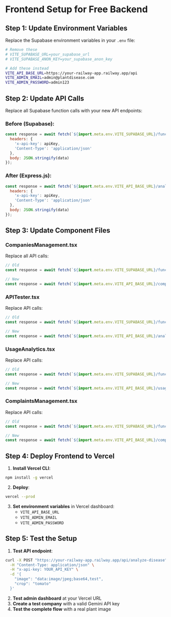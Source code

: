 # Frontend Setup for Free Backend

## Step 1: Update Environment Variables

Replace the Supabase environment variables in your `.env` file:

```bash
# Remove these
# VITE_SUPABASE_URL=your_supabase_url
# VITE_SUPABASE_ANON_KEY=your_supabase_anon_key

# Add these instead
VITE_API_BASE_URL=https://your-railway-app.railway.app/api
VITE_ADMIN_EMAIL=admin@plantdisease.com
VITE_ADMIN_PASSWORD=admin123
```

## Step 2: Update API Calls

Replace all Supabase function calls with your new API endpoints:

### Before (Supabase):
```javascript
const response = await fetch(`${import.meta.env.VITE_SUPABASE_URL}/functions/v1/analyze-disease`, {
  headers: {
    'x-api-key': apiKey,
    'Content-Type': 'application/json'
  },
  body: JSON.stringify(data)
});
```

### After (Express.js):
```javascript
const response = await fetch(`${import.meta.env.VITE_API_BASE_URL}/analyze-disease`, {
  headers: {
    'x-api-key': apiKey,
    'Content-Type': 'application/json'
  },
  body: JSON.stringify(data)
});
```

## Step 3: Update Component Files

### CompaniesManagement.tsx
Replace all API calls:
```javascript
// Old
const response = await fetch(`${import.meta.env.VITE_SUPABASE_URL}/functions/v1/companies-management`);

// New
const response = await fetch(`${import.meta.env.VITE_API_BASE_URL}/companies`);
```

### APITester.tsx
Replace API calls:
```javascript
// Old
const response = await fetch(`${import.meta.env.VITE_SUPABASE_URL}/functions/v1/analyze-disease`);

// New
const response = await fetch(`${import.meta.env.VITE_API_BASE_URL}/analyze-disease`);
```

### UsageAnalytics.tsx
Replace API calls:
```javascript
// Old
const response = await fetch(`${import.meta.env.VITE_SUPABASE_URL}/functions/v1/usage-tracking`);

// New
const response = await fetch(`${import.meta.env.VITE_API_BASE_URL}/usage-tracking`);
```

### ComplaintsManagement.tsx
Replace API calls:
```javascript
// Old
const response = await fetch(`${import.meta.env.VITE_SUPABASE_URL}/functions/v1/complaints-management`);

// New
const response = await fetch(`${import.meta.env.VITE_API_BASE_URL}/complaints`);
```

## Step 4: Deploy Frontend to Vercel

1. **Install Vercel CLI**:
```bash
npm install -g vercel
```

2. **Deploy**:
```bash
vercel --prod
```

3. **Set environment variables** in Vercel dashboard:
   - `VITE_API_BASE_URL`
   - `VITE_ADMIN_EMAIL`
   - `VITE_ADMIN_PASSWORD`

## Step 5: Test the Setup

1. **Test API endpoint**:
```bash
curl -X POST "https://your-railway-app.railway.app/api/analyze-disease" \
  -H "Content-Type: application/json" \
  -H "x-api-key: YOUR_API_KEY" \
  -d '{
    "image": "data:image/jpeg;base64,test",
    "crop": "tomato"
  }'
```

2. **Test admin dashboard** at your Vercel URL
3. **Create a test company** with a valid Gemini API key
4. **Test the complete flow** with a real plant image 